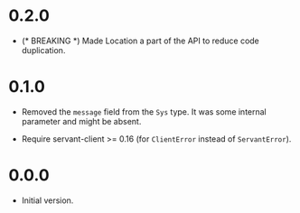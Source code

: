 0.2.0
=====

  * (* BREAKING *) Made Location a part of the API to
    reduce code duplication.


0.1.0
=====

  * Removed the `message` field from the `Sys` type.
    It was some internal parameter and might be absent.

  * Require servant-client >= 0.16 (for `ClientError` instead of `ServantError`).


0.0.0
=====

  * Initial version.

